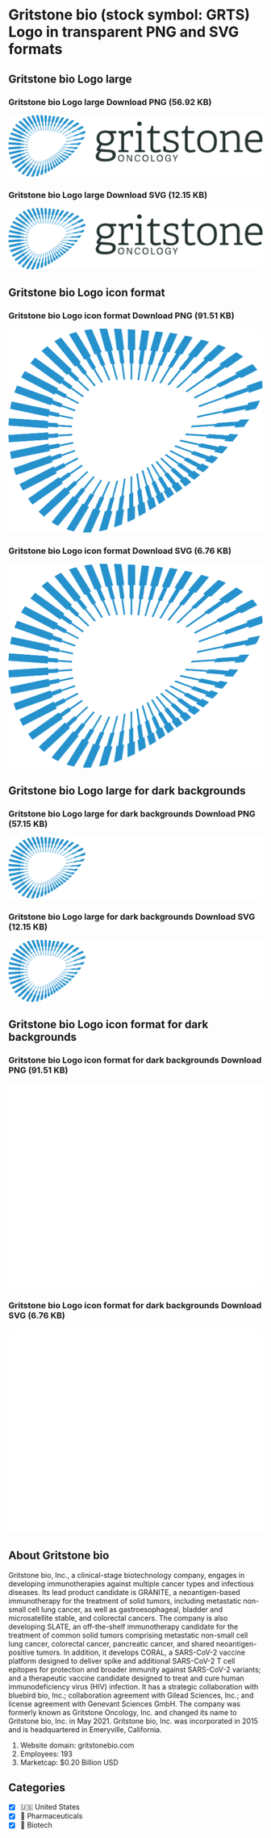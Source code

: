 # Gritstone bio (stock symbol: GRTS) Logo in transparent PNG and SVG formats

## Gritstone bio Logo large

### Gritstone bio Logo large Download PNG (56.92 KB)

![Gritstone bio Logo large Download PNG (56.92 KB)](/img/orig/GRTS_BIG-722bd527.png)

### Gritstone bio Logo large Download SVG (12.15 KB)

![Gritstone bio Logo large Download SVG (12.15 KB)](/img/orig/GRTS_BIG-a5aad85a.svg)

## Gritstone bio Logo icon format

### Gritstone bio Logo icon format Download PNG (91.51 KB)

![Gritstone bio Logo icon format Download PNG (91.51 KB)](/img/orig/GRTS-6311f6ea.png)

### Gritstone bio Logo icon format Download SVG (6.76 KB)

![Gritstone bio Logo icon format Download SVG (6.76 KB)](/img/orig/GRTS-491332ff.svg)

## Gritstone bio Logo large for dark backgrounds

### Gritstone bio Logo large for dark backgrounds Download PNG (57.15 KB)

![Gritstone bio Logo large for dark backgrounds Download PNG (57.15 KB)](/img/orig/GRTS_BIG.D-aa68f497.png)

### Gritstone bio Logo large for dark backgrounds Download SVG (12.15 KB)

![Gritstone bio Logo large for dark backgrounds Download SVG (12.15 KB)](/img/orig/GRTS_BIG.D-8b30f6d3.svg)

## Gritstone bio Logo icon format for dark backgrounds

### Gritstone bio Logo icon format for dark backgrounds Download PNG (91.51 KB)

![Gritstone bio Logo icon format for dark backgrounds Download PNG (91.51 KB)](/img/orig/GRTS.D-cd967df3.png)

### Gritstone bio Logo icon format for dark backgrounds Download SVG (6.76 KB)

![Gritstone bio Logo icon format for dark backgrounds Download SVG (6.76 KB)](/img/orig/GRTS.D-bbf89920.svg)

## About Gritstone bio

Gritstone bio, Inc., a clinical-stage biotechnology company, engages in developing immunotherapies against multiple cancer types and infectious diseases. Its lead product candidate is GRANITE, a neoantigen-based immunotherapy for the treatment of solid tumors, including metastatic non-small cell lung cancer, as well as gastroesophageal, bladder and microsatellite stable, and colorectal cancers. The company is also developing SLATE, an off-the-shelf immunotherapy candidate for the treatment of common solid tumors comprising metastatic non-small cell lung cancer, colorectal cancer, pancreatic cancer, and shared neoantigen-positive tumors. In addition, it develops CORAL, a SARS-CoV-2 vaccine platform designed to deliver spike and additional SARS-CoV-2 T cell epitopes for protection and broader immunity against SARS-CoV-2 variants; and a therapeutic vaccine candidate designed to treat and cure human immunodeficiency virus (HIV) infection. It has a strategic collaboration with bluebird bio, Inc.; collaboration agreement with Gilead Sciences, Inc.; and license agreement with Genevant Sciences GmbH. The company was formerly known as Gritstone Oncology, Inc. and changed its name to Gritstone bio, Inc. in May 2021. Gritstone bio, Inc. was incorporated in 2015 and is headquartered in Emeryville, California.

1. Website domain: gritstonebio.com
2. Employees: 193
3. Marketcap: $0.20 Billion USD


## Categories
- [x] 🇺🇸 United States
- [x] 💊 Pharmaceuticals
- [x] 🧬 Biotech
